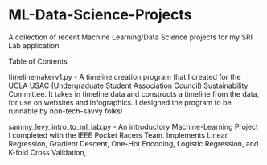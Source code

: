 # ML-Data-Science-Projects
A collection of recent Machine Learning/Data Science projects for my SRI Lab application

Table of Contents

timelinemakerv1.py - A timeline creation program that I created for the UCLA USAC (Undergraduate Student Association Council) Sustainability Committee. It takes in timeline data and constructs a timeline from the data, for use on websites and infographics. I designed the program to be runnable by non-tech-savvy folks!

sammy_levy_intro_to_ml_lab.py - An introductory Machine-Learning Project I completed with the IEEE Pocket Racers Team. Implements Linear Regression, Gradient Descent, One-Hot Encoding, Logistic Regression, and K-fold Cross Validation, 
